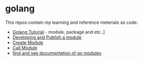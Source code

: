 # golang
This repos contain my learning and reference meterials as code.

- [Golang Tutorial](https://golang.org/doc/tutorial/) - module, package and etc..]
- [Developing and Publish a module](https://golang.org/doc/modules/developing)
- [Create Module](https://golang.org/doc/tutorial/create-module) 
- [Call Module](https://golang.org/doc/tutorial/call-module-code)
- [find and see documentation of go modules](https://pkg.go.dev/)
